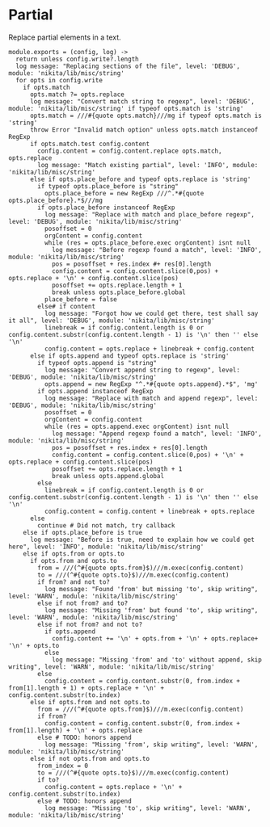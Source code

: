 
# Partial

Replace partial elements in a text.

    module.exports = (config, log) ->
      return unless config.write?.length
      log message: "Replacing sections of the file", level: 'DEBUG', module: 'nikita/lib/misc/string'
      for opts in config.write
        if opts.match
          opts.match ?= opts.replace
          log message: "Convert match string to regexp", level: 'DEBUG', module: 'nikita/lib/misc/string' if typeof opts.match is 'string'
          opts.match = ///#{quote opts.match}///mg if typeof opts.match is 'string'
          throw Error "Invalid match option" unless opts.match instanceof RegExp
          if opts.match.test config.content
            config.content = config.content.replace opts.match, opts.replace
            log message: "Match existing partial", level: 'INFO', module: 'nikita/lib/misc/string'
          else if opts.place_before and typeof opts.replace is 'string'
            if typeof opts.place_before is "string"
              opts.place_before = new RegExp ///^.*#{quote opts.place_before}.*$///mg
            if opts.place_before instanceof RegExp
              log message: "Replace with match and place_before regexp", level: 'DEBUG', module: 'nikita/lib/misc/string'
              posoffset = 0
              orgContent = config.content
              while (res = opts.place_before.exec orgContent) isnt null
                log message: "Before regexp found a match", level: 'INFO', module: 'nikita/lib/misc/string'
                pos = posoffset + res.index #+ res[0].length
                config.content = config.content.slice(0,pos) + opts.replace + '\n' + config.content.slice(pos)
                posoffset += opts.replace.length + 1
                break unless opts.place_before.global
              place_before = false
            else# if content
              log message: "Forgot how we could get there, test shall say it all", level: 'DEBUG', module: 'nikita/lib/misc/string'
              linebreak = if config.content.length is 0 or config.content.substr(config.content.length - 1) is '\n' then '' else '\n'
              config.content = opts.replace + linebreak + config.content
          else if opts.append and typeof opts.replace is 'string'
            if typeof opts.append is "string"
              log message: "Convert append string to regexp", level: 'DEBUG', module: 'nikita/lib/misc/string'
              opts.append = new RegExp "^.*#{quote opts.append}.*$", 'mg'
            if opts.append instanceof RegExp
              log message: "Replace with match and append regexp", level: 'DEBUG', module: 'nikita/lib/misc/string'
              posoffset = 0
              orgContent = config.content
              while (res = opts.append.exec orgContent) isnt null
                log message: "Append regexp found a match", level: 'INFO', module: 'nikita/lib/misc/string'
                pos = posoffset + res.index + res[0].length
                config.content = config.content.slice(0,pos) + '\n' + opts.replace + config.content.slice(pos)
                posoffset += opts.replace.length + 1
                break unless opts.append.global
            else
              linebreak = if config.content.length is 0 or config.content.substr(config.content.length - 1) is '\n' then '' else '\n'
              config.content = config.content + linebreak + opts.replace
          else
            continue # Did not match, try callback
        else if opts.place_before is true
          log message: "Before is true, need to explain how we could get here", level: 'INFO', module: 'nikita/lib/misc/string'
        else if opts.from or opts.to
          if opts.from and opts.to
            from = ///(^#{quote opts.from}$)///m.exec(config.content)
            to = ///(^#{quote opts.to}$)///m.exec(config.content)
            if from? and not to?
              log message: "Found 'from' but missing 'to', skip writing", level: 'WARN', module: 'nikita/lib/misc/string'
            else if not from? and to?
              log message: "Missing 'from' but found 'to', skip writing", level: 'WARN', module: 'nikita/lib/misc/string'
            else if not from? and not to?
              if opts.append
                config.content += '\n' + opts.from + '\n' + opts.replace+ '\n' + opts.to
              else
                log message: "Missing 'from' and 'to' without append, skip writing", level: 'WARN', module: 'nikita/lib/misc/string'
            else
              config.content = config.content.substr(0, from.index + from[1].length + 1) + opts.replace + '\n' + config.content.substr(to.index)
          else if opts.from and not opts.to
            from = ///(^#{quote opts.from}$)///m.exec(config.content)
            if from?
              config.content = config.content.substr(0, from.index + from[1].length) + '\n' + opts.replace
            else # TODO: honors append
              log message: "Missing 'from', skip writing", level: 'WARN', module: 'nikita/lib/misc/string'
          else if not opts.from and opts.to
            from_index = 0
            to = ///(^#{quote opts.to}$)///m.exec(config.content)
            if to?
              config.content = opts.replace + '\n' + config.content.substr(to.index)
            else # TODO: honors append
              log message: "Missing 'to', skip writing", level: 'WARN', module: 'nikita/lib/misc/string'
